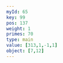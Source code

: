 ```yaml
---
myId: 65
key: 99
pos: 137
weight: 1
primes: 70
type: main
value: [313,1,-1,1]
object: [7,12]
---
```

